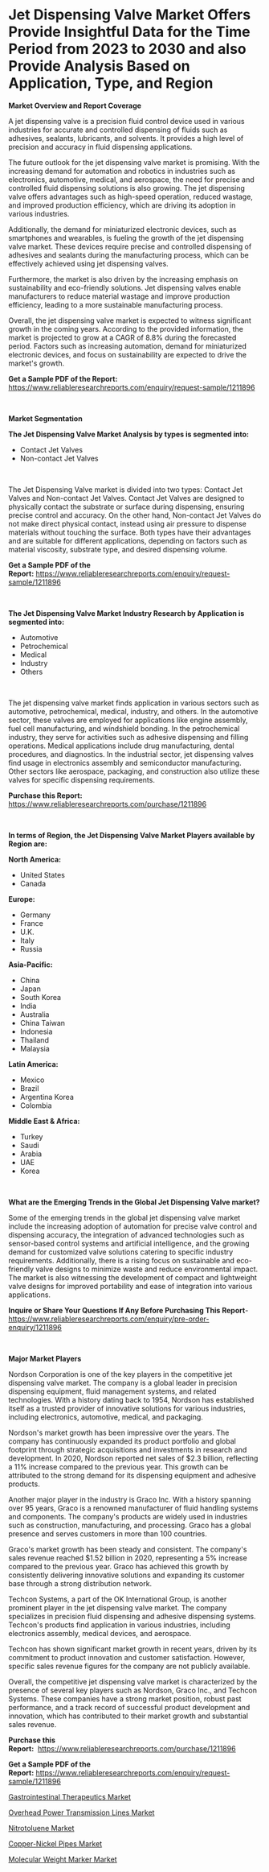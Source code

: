 <p><h1>Jet Dispensing Valve Market Offers Provide Insightful Data for the Time Period from 2023 to 2030 and also Provide Analysis Based on Application, Type, and Region</h1></p><p><strong>Market Overview and Report Coverage</strong></p>
<p><p>A jet dispensing valve is a precision fluid control device used in various industries for accurate and controlled dispensing of fluids such as adhesives, sealants, lubricants, and solvents. It provides a high level of precision and accuracy in fluid dispensing applications.</p><p>The future outlook for the jet dispensing valve market is promising. With the increasing demand for automation and robotics in industries such as electronics, automotive, medical, and aerospace, the need for precise and controlled fluid dispensing solutions is also growing. The jet dispensing valve offers advantages such as high-speed operation, reduced wastage, and improved production efficiency, which are driving its adoption in various industries.</p><p>Additionally, the demand for miniaturized electronic devices, such as smartphones and wearables, is fueling the growth of the jet dispensing valve market. These devices require precise and controlled dispensing of adhesives and sealants during the manufacturing process, which can be effectively achieved using jet dispensing valves.</p><p>Furthermore, the market is also driven by the increasing emphasis on sustainability and eco-friendly solutions. Jet dispensing valves enable manufacturers to reduce material wastage and improve production efficiency, leading to a more sustainable manufacturing process.</p><p>Overall, the jet dispensing valve market is expected to witness significant growth in the coming years. According to the provided information, the market is projected to grow at a CAGR of 8.8% during the forecasted period. Factors such as increasing automation, demand for miniaturized electronic devices, and focus on sustainability are expected to drive the market's growth.</p></p>
<p><strong>Get a Sample PDF of the Report:</strong> <a href="https://www.reliableresearchreports.com/enquiry/request-sample/1211896">https://www.reliableresearchreports.com/enquiry/request-sample/1211896</a></p>
<p>&nbsp;</p>
<p><strong>Market Segmentation</strong></p>
<p><strong>The Jet Dispensing Valve Market Analysis by types is segmented into:</strong></p>
<p><ul><li>Contact Jet Valves</li><li>Non-contact Jet Valves</li></ul></p>
<p>&nbsp;</p>
<p><p>The Jet Dispensing Valve market is divided into two types: Contact Jet Valves and Non-contact Jet Valves. Contact Jet Valves are designed to physically contact the substrate or surface during dispensing, ensuring precise control and accuracy. On the other hand, Non-contact Jet Valves do not make direct physical contact, instead using air pressure to dispense materials without touching the surface. Both types have their advantages and are suitable for different applications, depending on factors such as material viscosity, substrate type, and desired dispensing volume.</p></p>
<p><strong>Get a Sample PDF of the Report:</strong>&nbsp;<a href="https://www.reliableresearchreports.com/enquiry/request-sample/1211896">https://www.reliableresearchreports.com/enquiry/request-sample/1211896</a></p>
<p>&nbsp;</p>
<p><strong>The Jet Dispensing Valve Market Industry Research by Application is segmented into:</strong></p>
<p><ul><li>Automotive</li><li>Petrochemical</li><li>Medical</li><li>Industry</li><li>Others</li></ul></p>
<p>&nbsp;</p>
<p><p>The jet dispensing valve market finds application in various sectors such as automotive, petrochemical, medical, industry, and others. In the automotive sector, these valves are employed for applications like engine assembly, fuel cell manufacturing, and windshield bonding. In the petrochemical industry, they serve for activities such as adhesive dispensing and filling operations. Medical applications include drug manufacturing, dental procedures, and diagnostics. In the industrial sector, jet dispensing valves find usage in electronics assembly and semiconductor manufacturing. Other sectors like aerospace, packaging, and construction also utilize these valves for specific dispensing requirements.</p></p>
<p><strong>Purchase this Report:</strong>&nbsp; <a href="https://www.reliableresearchreports.com/purchase/1211896">https://www.reliableresearchreports.com/purchase/1211896</a></p>
<p>&nbsp;</p>
<p><strong>In terms of Region, the Jet Dispensing Valve Market Players available by Region are:</strong></p>
<p>
    <p> <strong> North America: </strong>
        <ul>
            <li>United States</li>
            <li>Canada</li>
        </ul>
        </p> 
    <p> <strong> Europe: </strong>
        <ul>
            <li>Germany</li>
            <li>France</li>
            <li>U.K.</li>
            <li>Italy</li>
            <li>Russia</li>
        </ul>
        </p> 
    <p> <strong> Asia-Pacific: </strong>
        <ul>
            <li>China</li>
            <li>Japan</li>
            <li>South Korea</li>
            <li>India</li>
            <li>Australia</li>
            <li>China Taiwan</li>
            <li>Indonesia</li>
            <li>Thailand</li>
            <li>Malaysia</li>
        </ul>
        </p> 
    <p> <strong> Latin America: </strong>
        <ul>
            <li>Mexico</li>
            <li>Brazil</li>
            <li>Argentina Korea</li>
            <li>Colombia</li>
        </ul>
        </p> 
    <p> <strong> Middle East & Africa: </strong>
        <ul>
            <li>Turkey</li>
            <li>Saudi</li>
            <li>Arabia</li>
            <li>UAE</li>
            <li>Korea</li>
        </ul>
    </p>
    </p>
<p>&nbsp;</p>
<p><strong>What are the Emerging Trends in the Global Jet Dispensing Valve market?</strong></p>
<p><p>Some of the emerging trends in the global jet dispensing valve market include the increasing adoption of automation for precise valve control and dispensing accuracy, the integration of advanced technologies such as sensor-based control systems and artificial intelligence, and the growing demand for customized valve solutions catering to specific industry requirements. Additionally, there is a rising focus on sustainable and eco-friendly valve designs to minimize waste and reduce environmental impact. The market is also witnessing the development of compact and lightweight valve designs for improved portability and ease of integration into various applications.</p></p>
<p><strong>Inquire or Share Your Questions If Any Before Purchasing This Report</strong>- <a href="https://www.reliableresearchreports.com/enquiry/pre-order-enquiry/1211896">https://www.reliableresearchreports.com/enquiry/pre-order-enquiry/1211896</a></p>
<p>&nbsp;</p>
<p><strong>Major Market Players</strong></p>
<p><p>Nordson Corporation is one of the key players in the competitive jet dispensing valve market. The company is a global leader in precision dispensing equipment, fluid management systems, and related technologies. With a history dating back to 1954, Nordson has established itself as a trusted provider of innovative solutions for various industries, including electronics, automotive, medical, and packaging.</p><p>Nordson's market growth has been impressive over the years. The company has continuously expanded its product portfolio and global footprint through strategic acquisitions and investments in research and development. In 2020, Nordson reported net sales of $2.3 billion, reflecting a 11% increase compared to the previous year. This growth can be attributed to the strong demand for its dispensing equipment and adhesive products.</p><p>Another major player in the industry is Graco Inc. With a history spanning over 95 years, Graco is a renowned manufacturer of fluid handling systems and components. The company's products are widely used in industries such as construction, manufacturing, and processing. Graco has a global presence and serves customers in more than 100 countries.</p><p>Graco's market growth has been steady and consistent. The company's sales revenue reached $1.52 billion in 2020, representing a 5% increase compared to the previous year. Graco has achieved this growth by consistently delivering innovative solutions and expanding its customer base through a strong distribution network.</p><p>Techcon Systems, a part of the OK International Group, is another prominent player in the jet dispensing valve market. The company specializes in precision fluid dispensing and adhesive dispensing systems. Techcon's products find application in various industries, including electronics assembly, medical devices, and aerospace.</p><p>Techcon has shown significant market growth in recent years, driven by its commitment to product innovation and customer satisfaction. However, specific sales revenue figures for the company are not publicly available.</p><p>Overall, the competitive jet dispensing valve market is characterized by the presence of several key players such as Nordson, Graco Inc., and Techcon Systems. These companies have a strong market position, robust past performance, and a track record of successful product development and innovation, which has contributed to their market growth and substantial sales revenue.</p></p>
<p><strong>Purchase this Report:</strong>&nbsp;&nbsp;<a href="https://www.reliableresearchreports.com/purchase/1211896">https://www.reliableresearchreports.com/purchase/1211896</a></p>
<p></p>
<p><strong>Get a Sample PDF of the Report:</strong>&nbsp;<a href="https://www.reliableresearchreports.com/enquiry/request-sample/1211896">https://www.reliableresearchreports.com/enquiry/request-sample/1211896</a></p>
<p><p><a href="https://www.linkedin.com/pulse/gastrointestinal-therapeutics-market-size-share-global-analysis-nixlc/">Gastrointestinal Therapeutics Market</a></p><p><a href="https://github.com/ruslanpoljakovrd177/Market-Research-Report-List-1/blob/main/overhead-power-transmission-lines-market.md">Overhead Power Transmission Lines Market</a></p><p><a href="https://medium.com/@caleighhane2777/nitrotoluene-market-size-growth-forecast-2023-2030-7252b086dd9e">Nitrotoluene Market</a></p><p><a href="https://github.com/grishafomin4852/Market-Research-Report-List-1/blob/main/copper-nickel-pipes-market.md">Copper-Nickel Pipes Market</a></p><p><a href="https://www.linkedin.com/pulse/molecular-weight-marker-market-size-2023-2030-global-d9qpc/">Molecular Weight Marker Market</a></p></p>